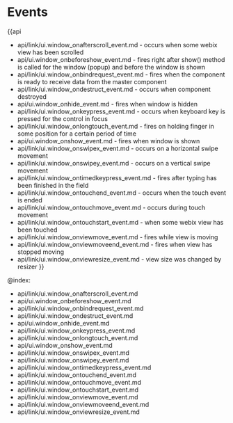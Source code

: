 Events
=======

{{api
- api/link/ui.window_onafterscroll_event.md - occurs when some webix view has been scrolled
- api/ui.window_onbeforeshow_event.md - fires right after show() method is called for the window (popup) and before the window is shown
- api/link/ui.window_onbindrequest_event.md - fires when the component is ready to receive data from the master component
- api/link/ui.window_ondestruct_event.md - occurs when component destroyed
- api/ui.window_onhide_event.md - fires when window is hidden
- api/link/ui.window_onkeypress_event.md - occurs when keyboard key is pressed for the control in focus
- api/link/ui.window_onlongtouch_event.md - fires on holding finger in some position for a certain period of time
- api/ui.window_onshow_event.md - fires when window is shown
- api/link/ui.window_onswipex_event.md - occurs on a horizontal swipe movement
- api/link/ui.window_onswipey_event.md - occurs on a vertical swipe movement
- api/link/ui.window_ontimedkeypress_event.md - fires after typing has been finished in the field
- api/link/ui.window_ontouchend_event.md - occurs when the touch event is ended
- api/link/ui.window_ontouchmove_event.md - occurs during touch movement
- api/link/ui.window_ontouchstart_event.md - when some webix view has been touched
- api/link/ui.window_onviewmove_event.md - fires while view is moving
- api/link/ui.window_onviewmoveend_event.md - fires when view has stopped moving
- api/link/ui.window_onviewresize_event.md - view size was changed by resizer
}}

@index:
- api/link/ui.window_onafterscroll_event.md
- api/ui.window_onbeforeshow_event.md
- api/link/ui.window_onbindrequest_event.md
- api/link/ui.window_ondestruct_event.md
- api/ui.window_onhide_event.md
- api/link/ui.window_onkeypress_event.md
- api/link/ui.window_onlongtouch_event.md
- api/ui.window_onshow_event.md
- api/link/ui.window_onswipex_event.md
- api/link/ui.window_onswipey_event.md
- api/link/ui.window_ontimedkeypress_event.md
- api/link/ui.window_ontouchend_event.md
- api/link/ui.window_ontouchmove_event.md
- api/link/ui.window_ontouchstart_event.md
- api/link/ui.window_onviewmove_event.md
- api/link/ui.window_onviewmoveend_event.md
- api/link/ui.window_onviewresize_event.md


